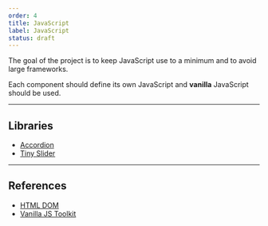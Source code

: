 ```yaml
---
order: 4
title: JavaScript
label: JavaScript
status: draft
---
```


The goal of the project is to keep JavaScript use to a minimum and to avoid large frameworks.

Each component should define its own JavaScript and **vanilla** JavaScript should be used.

---

## Libraries

* [Accordion](https://github.com/michu2k/Accordion)
* [Tiny Slider](https://github.com/ganlanyuan/tiny-slider)

---

## References

* [HTML DOM](https://htmldom.dev)
* [Vanilla JS Toolkit](https://vanillajstoolkit.com/reference/)
